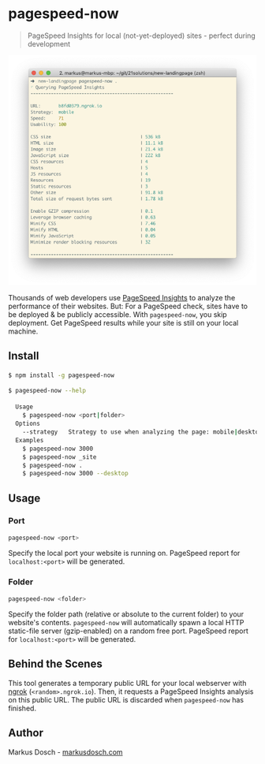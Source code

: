 # pagespeed-now

> PageSpeed Insights for local (not-yet-deployed) sites - perfect during development

![](screenshot.png)

Thousands of web developers use [PageSpeed Insights](https://developers.google.com/speed/pagespeed/insights/) to analyze the performance of their websites. But: For a PageSpeed check, sites have to be deployed & be publicly accessible. With `pagespeed-now`, you skip deployment. Get PageSpeed results while your site is still on your local machine.

## Install

```sh
$ npm install -g pagespeed-now
```

```sh
$ pagespeed-now --help

  Usage
    $ pagespeed-now <port|folder>
  Options
    --strategy   Strategy to use when analyzing the page: mobile|desktop (default: mobile)
  Examples
    $ pagespeed-now 3000
    $ pagespeed-now _site
    $ pagespeed-now .
    $ pagespeed-now 3000 --desktop
```

## Usage

### Port

```sh
pagespeed-now <port>
```

Specify the local port your website is running on. PageSpeed report for `localhost:<port>` will be generated.

### Folder

```sh
pagespeed-now <folder>
```

Specify the folder path (relative or absolute to the current folder) to your website's contents. `pagespeed-now` will automatically spawn a local HTTP static-file server (gzip-enabled) on a random free port. PageSpeed report for `localhost:<port>` will be generated.

## Behind the Scenes

This tool generates a temporary public URL for your local webserver with [ngrok](https://ngrok.com) (`<random>.ngrok.io`). Then, it requests a PageSpeed Insights analysis on this public URL. The public URL is discarded when `pagespeed-now` has finished.

## Author

Markus Dosch - [markusdosch.com](https://markusdosch.com)
